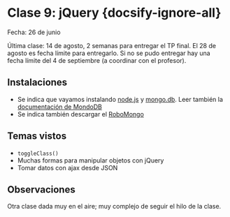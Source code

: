 # Clase 9: jQuery  {docsify-ignore-all}

Fecha: 26 de junio

Última clase: 14 de agosto, 2 semanas para entregar el TP final. El 28 de agosto es fecha límite para entregarlo. Si no se pudo entregar hay una fecha límite del 4 de septiembre (a coordinar con el profesor).

## Instalaciones

* Se indica que vayamos instalando [node.js](https://nodejs.org/es/) y [mongo.db](https://www.mongodb.com/download-center?jmp=nav#community). Leer también la [documentación de MondoDB](https://docs.mongodb.com/manual/tutorial/install-mongodb-on-windows/)
* Se indica también descargar el [RoboMongo](https://robomongo.org/)

## Temas vistos

* `toggleClass()`
* Muchas formas para manipular objetos con jQuery
* Tomar datos con ajax desde JSON

## Observaciones

Otra clase dada muy en el aire; muy complejo de seguir el hilo de la clase.